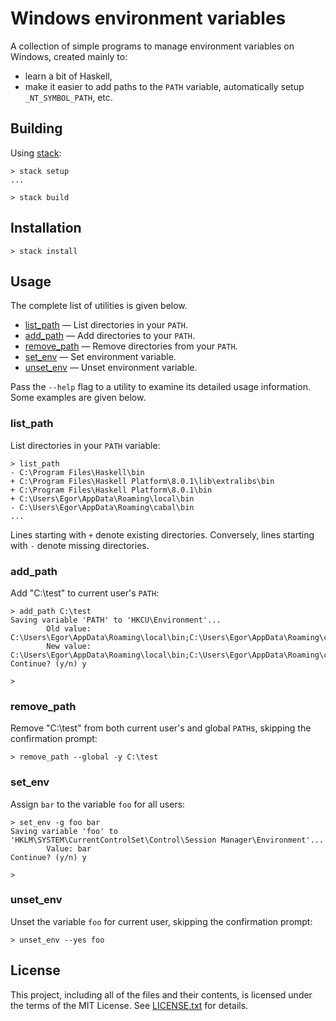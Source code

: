 Windows environment variables
=============================

A collection of simple programs to manage environment variables on Windows,
created mainly to:

* learn a bit of Haskell,
* make it easier to add paths to the `PATH` variable, automatically setup
`_NT_SYMBOL_PATH`, etc.

Building
--------

Using [stack]:

```
> stack setup
...

> stack build
```

[stack]: http://docs.haskellstack.org/en/stable/README/

Installation
------------

```
> stack install
```

Usage
-----

The complete list of utilities is given below.

* [list_path](#list_path) &mdash; List directories in your `PATH`.
* [add_path](#add_path) &mdash; Add directories to your `PATH`.
* [remove_path](#remove_path) &mdash; Remove directories from your `PATH`.
* [set_env](#set_env) &mdash; Set environment variable.
* [unset_env](#unset_env) &mdash; Unset environment variable.

Pass the `--help` flag to a utility to examine its detailed usage information.
Some examples are given below.

### list_path

List directories in your `PATH` variable:

```
> list_path
- C:\Program Files\Haskell\bin
+ C:\Program Files\Haskell Platform\8.0.1\lib\extralibs\bin
+ C:\Program Files\Haskell Platform\8.0.1\bin
+ C:\Users\Egor\AppData\Roaming\local\bin
- C:\Users\Egor\AppData\Roaming\cabal\bin
...
```

Lines starting with `+` denote existing directories.
Conversely, lines starting with `-` denote missing directories.

### add_path

Add "C:\test" to current user's `PATH`:

```
> add_path C:\test
Saving variable 'PATH' to 'HKCU\Environment'...
        Old value: C:\Users\Egor\AppData\Roaming\local\bin;C:\Users\Egor\AppData\Roaming\cabal\bin
        New value: C:\Users\Egor\AppData\Roaming\local\bin;C:\Users\Egor\AppData\Roaming\cabal\bin;C:\test
Continue? (y/n) y

>
```

### remove_path

Remove "C:\test" from both current user's and global `PATH`s, skipping the
confirmation prompt:

```
> remove_path --global -y C:\test
```

### set_env

Assign `bar` to the variable `foo` for all users:

```
> set_env -g foo bar
Saving variable 'foo' to 'HKLM\SYSTEM\CurrentControlSet\Control\Session Manager\Environment'...
        Value: bar
Continue? (y/n) y

>
```

### unset_env

Unset the variable `foo` for current user, skipping the confirmation prompt:

```
> unset_env --yes foo
```

License
-------

This project, including all of the files and their contents, is licensed under
the terms of the MIT License.
See [LICENSE.txt] for details.

[LICENSE.txt]: LICENSE.txt
